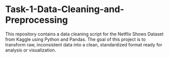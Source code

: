 # Task-1-Data-Cleaning-and-Preprocessing
This repository contains a data cleaning script for the Netflix Shows Dataset from Kaggle using Python and Pandas. The goal of this project is to transform raw, inconsistent data into a clean, standardized format ready for analysis or visualization.
